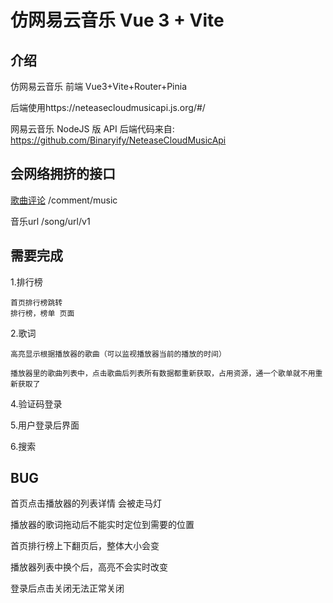 # 仿网易云音乐 Vue 3 + Vite

## 介绍

仿网易云音乐 前端 Vue3+Vite+Router+Pinia

后端使用https://neteasecloudmusicapi.js.org/#/

网易云音乐 NodeJS 版 API 后端代码来自: https://github.com/Binaryify/NeteaseCloudMusicApi

## 会网络拥挤的接口

[歌曲评论](https://docs.neteasecloudmusicapi.binaryify.com/#/?id=%e6%ad%8c%e6%9b%b2%e8%af%84%e8%ae%ba) /comment/music

音乐url  /song/url/v1

## 需要完成

1.排行榜

    首页排行榜跳转
	排行榜，榜单 页面

2.歌词

    高亮显示根据播放器的歌曲（可以监视播放器当前的播放的时间）

    播放器里的歌曲列表中，点击歌曲后列表所有数据都重新获取，占用资源，通一个歌单就不用重新获取了

4.验证码登录

5.用户登录后界面

6.搜索

## BUG

首页点击播放器的列表详情 会被走马灯

播放器的歌词拖动后不能实时定位到需要的位置

首页排行榜上下翻页后，整体大小会变

播放器列表中换个后，高亮不会实时改变

登录后点击关闭无法正常关闭
